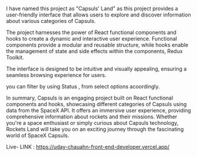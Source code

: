 I have named this project as "Capsuls' Land" as this project provides a user-friendly interface that allows users to explore and discover information about various categories of Capsuls.

The project harnesses the power of React functional components and hooks to create a dynamic and interactive user experience. Functional components provide a modular and reusable structure, while hooks enable the management of state and side effects within the components, Redux Toolkit.

The interface is designed to be intuitive and visually appealing, ensuring a seamless browsing experience for users.

you can filter by using Status , from select options acoordingly.

In summary, Capsuls is an engaging project built on React functional components and hooks, showcasing different categories of Capsuls using data from the SpaceX API. It offers an immersive user experience, providing comprehensive information about rockets and their missions. Whether you're a space enthusiast or simply curious about Capsuls technology, Rockets Land will take you on an exciting journey through the fascinating world of SpaceX Capsuls.



Live- LINK : https://uday-chauahn-front-end-developer.vercel.app/
